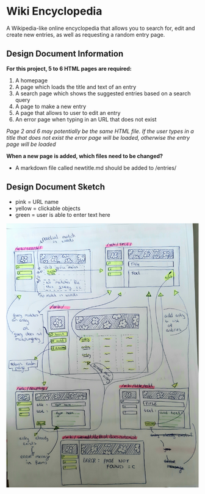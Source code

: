 # Wiki Encyclopedia

A Wikipedia-like online encyclopedia that allows you to search for, edit and create new entries, as well as requesting a random entry page.



## Design Document Information


**For this project, 5 to 6 HTML pages are required:**
1. A homepage
2. A page which loads the title and text of an entry 
3. A search page which shows the suggested entries based on a search query
4. A page to make a new entry
5. A page that allows to user to edit an entry
6. An error page when typing in an URL that does not exist

*Page 2 and 6 may potentially be the same HTML file. If the user types in a title that does not exist the error page will be loaded, otherwise the entry page will be loaded*


**When a new page is added, which files need to be changed?**
- A markdown file called newtitle.md should be added to /entries/



## Design Document Sketch
- pink = URL name
- yellow = clickable objects
- green = user is able to enter text here


![design document sketch by Emily Timmerman](/sketches/211201_designdocument_wiki_etimmerman.jpg)
